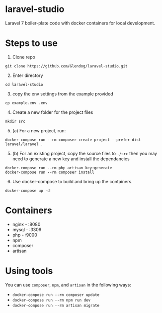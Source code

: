 # laravel-studio
Laravel 7 boiler-plate code with docker containers for local development.

# Steps to use

1) Clone repo
```
git clone https://github.com/Glendog/laravel-studio.git
```
2) Enter directory
```
cd laravel-studio
```
3) copy the env settings from the example provided
```
cp example.env .env
```
4) Create a new folder for the project files
```
mkdir src
```
5) (a) For a new project, run:
```
docker-compose run --rm composer create-project --prefer-dist laravel/laravel .
```
5) (b) For an existing project, copy the source files to `./src` then you may need to generate a new key and install the dependancies
```
docker-compose run --rm php artisan key:generate
docker-compose run --rm composer install
```
6) Use docker-compose to build and bring up the containers.
```
docker-compose up -d
```

# Containers

- nginx - :8080
- mysql - :3306
- php - :9000
- npm
- composer
- artisan

# Using tools

You can use `composer`, `npm`, and `artisan` in the following ways:

- `docker-compose run --rm composer update`
- `docker-compose run --rm npm run dev`
- `docker-compose run --rm artisan migrate`
